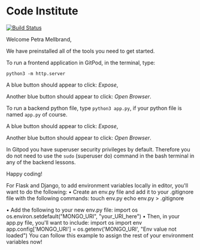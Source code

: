 # Code Institute

[![Build Status](https://travis-ci.org/ringarochkryss/artstore.svg?branch=master)](https://travis-ci.org/ringarochkryss/artstore)

Welcome Petra  Mellbrand,

We have preinstalled all of the tools you need to get started.

To run a frontend application in GitPod, in the terminal, type:

`python3 -m http.server`

A blue button should appear to click: *Expose*,

Another blue button should appear to click: *Open Browser*.

To run a backend python file, type `python3 app.py`, if your python file is named `app.py` of course.

A blue button should appear to click: *Expose*,

Another blue button should appear to click: *Open Browser*.

In Gitpod you have superuser security privileges by default. Therefore you do not need to use the `sudo` (superuser do) command in the bash terminal in any of the backend lessons. 

Happy coding!


For Flask and Django, to add environment variables locally in editor, you'll want to do the following:
•	Create an env.py file and add it to your .gitignore file with the following commands:
touch env.py 
             echo env.py > .gitignore

•	Add the following to your new env.py file:
import os
os.environ.setdefault("MONGO_URI", "your_URI_here")
•	Then, in your app.py file, you'll want to include:
import os
import env
app.config['MONGO_URI'] = os.getenv('MONGO_URI', "Env value not loaded")
You can follow this example to assign the rest of your environment variables now!
